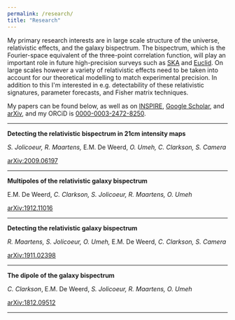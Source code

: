 ```yaml
---
permalink: /research/
title: "Research"
---
```


My primary research interests are in large scale structure of the universe, relativistic effects, and the galaxy bispectrum. The bispectrum, which is the Fourier-space equivalent of the three-point correlation function, will play an important role in future high-precision surveys such as [SKA](https://www.skatelescope.org/) and [Euclid](https://www.euclid-ec.org/). On large scales however a variety of relativistic effects need to be taken into account for our theoretical modelling to match experimental precision. In addition to this I'm interested in e.g. detectability of these relativistic signatures, parameter forecasts, and Fisher matrix techniques. 


My papers can be found below, as well as on [INSPIRE](https://inspirehep.net/authors/1751813), [Google Scholar](https://scholar.google.com/citations?user=pwDg58gAAAAJ&hl=en), and [arXiv](https://arxiv.org/search/astro-ph?searchtype=author&query=De+Weerd%2C+E+M), and my ORCiD is [0000-0003-2472-8250](https://orcid.org/0000-0003-2472-8250). 

***

**Detecting the relativistic bispectrum in 21cm intensity maps**

*S. Jolicoeur, R. Maartens,* E.M. De Weerd, *O. Umeh, C. Clarkson, S. Camera*

[arXiv:2009.06197](https://arxiv.org/abs/2009.06197) 

***

**Multipoles of the relativistic galaxy bispectrum**

E.M. De Weerd, *C. Clarkson, S. Jolicoeur, R. Maartens, O. Umeh*

[arXiv:1912.11016](https://arxiv.org/abs/1912.11016)

***

**Detecting the relativistic galaxy bispectrum**

*R. Maartens, S. Jolicoeur, O. Umeh,* E.M. De Weerd, *C. Clarkson, S. Camera*

[arXiv:1911.02398](https://arxiv.org/abs/1911.02398)

***

**The dipole of the galaxy bispectrum**

*C. Clarkson*, E.M. De Weerd, *S. Jolicoeur, R. Maartens, O. Umeh*

[arXiv:1812.09512](https://arxiv.org/abs/1812.09512)

***